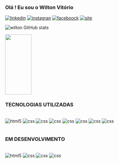 ### Olá ! Eu sou o Wilton Vitório

[![linkedin](https://img.shields.io/badge/LinkedIn-0077B5?style=for-the-badge&logo=linkedin&logoColor=white)](https://www.linkedin.com/in/wilton-s%C3%A9rgio-vit%C3%B3rio-84442344/)
[![instagran](https://img.shields.io/badge/Instagram-E4405F?style=for-the-badge&logo=instagram&logoColor=white)](https://www.instagram.com/wiltonejana/)
[![faceboock](https://img.shields.io/badge/Facebook-1877F2?style=for-the-badge&logo=facebook&logoColor=white)](https://www.facebook.com/wiltonejana.vitorio)
[![site](https://img.shields.io/badge/website-000000?style=for-the-badge&logo=About.me&logoColor=white)](https://lgpdparaigrejas.webnode.page/)


![wilton GitHub stats](https://github-readme-stats.vercel.app/api?username=wiltonvitorio&show_icons=true&theme=radical)

  <img width="41%" height="195px" src="https://github-readme-stats.vercel.app/api/top-langs/?username=wiltonvitorio&layout=compact&hide_border=true&title_color=00bfbf&text_color=00bfbf&bg_color=0d1117" />
</div>

### TECNOLOGIAS UTILIZADAS

<div style="display: inline_block"><br/>
<img align= "center" alt="html5" src="https://img.shields.io/badge/HTML5-E34F26?style=for-the-badge&logo=html5&logoColor=white">
<img align= "center" alt="css" src="https://img.shields.io/badge/CSS-239120?&style=for-the-badge&logo=css3&logoColor=white">
<img align= "center" alt="css" src="https://img.shields.io/badge/JavaScript-F7DF1E?style=for-the-badge&logo=javascript&logoColor=black">
<img align= "center" alt="css" src="https://img.shields.io/badge/Microsoft-666666?style=for-the-badge&logo=microsoft&logoColor=white">
<img align= "center" alt="css" src="https://img.shields.io/badge/Windows-0078D6?style=for-the-badge&logo=windows&logoColor=white">
<img align= "center" alt="css" src="https://img.shields.io/badge/Wordpress-21759B?style=for-the-badge&logo=wordpress&logoColor=white">
<img align= "center" alt="css" src="https://img.shields.io/badge/Visual_Studio-5C2D91?style=for-the-badge&logo=visual%20studio&logoColor=white">
<img align= "center" alt="css" src="https://img.shields.io/badge/sublime_text-%23575757.svg?&style=for-the-badge&logo=sublime-text&logoColor=important">
</div></BR>

### EM DESENVOLVIMENTO

<div style="display: inline_block"><br/>
<img align= "center" alt="html5" src="https://img.shields.io/badge/Node.js-43853D?style=for-the-badge&logo=node.js&logoColor=white">
<img align= "center" alt="css" src="https://img.shields.io/badge/CSS3-1572B6?style=for-the-badge&logo=css3&logoColor=white">
<img align= "center" alt="css" src="https://img.shields.io/badge/Laravel-FF2D20?style=for-the-badge&logo=laravel&logoColor=white">
<img align= "center" alt="css" src="https://img.shields.io/badge/Amazon_AWS-232F3E?style=for-the-badge&logo=amazon-aws&logoColor=white">
</div>

